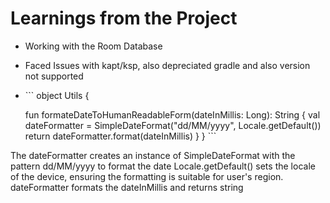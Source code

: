 # Learnings from the Project 

* Working with the Room Database
* Faced Issues with kapt/ksp, also depreciated gradle and also version not supported
* \```
  object Utils {

  fun formateDateToHumanReadableForm(dateInMillis: Long): String {
  val dateFormatter = SimpleDateFormat("dd/MM/yyyy", Locale.getDefault())
  return dateFormatter.format(dateInMillis)
  }
  }
  \```

The dateFormatter creates an instance of SimpleDateFormat with the pattern dd/MM/yyyy to format the date
Locale.getDefault() sets the locale of the device, ensuring the formatting is suitable for user's region.
dateFormatter formats the dateInMillis and returns string
